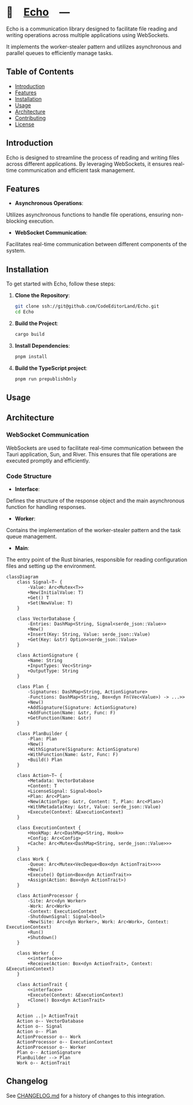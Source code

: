 # 📣 [Echo] —

Echo is a communication library designed to facilitate file reading and writing
operations across multiple applications using WebSockets.

It implements the worker-stealer pattern and utilizes asynchronous and parallel
queues to efficiently manage tasks.

## Table of Contents

-   [Introduction](#Introduction)
-   [Features](#Features)
-   [Installation](#Installation)
-   [Usage](#Usage)
-   [Architecture](#Architecture)
-   [Contributing](CONTRIBUTING.md)
-   [License](LICENSE)

## Introduction

Echo is designed to streamline the process of reading and writing files across
different applications. By leveraging WebSockets, it ensures real-time
communication and efficient task management.

## Features

-   **Asynchronous Operations**:

Utilizes asynchronous functions to handle file operations, ensuring non-blocking
execution.

-   **WebSocket Communication**:

Facilitates real-time communication between different components of the system.

## Installation

To get started with Echo, follow these steps:

1. **Clone the Repository**:

    ```bash
    git clone ssh://git@github.com/CodeEditorLand/Echo.git
    cd Echo
    ```

2. **Build the Project**:

    ```bash
    cargo build
    ```

3. **Install Dependencies**:

    ```bash
    pnpm install
    ```

4. **Build the TypeScript project**:
    ```bash
    pnpm run prepublishOnly
    ```

## Usage

## Architecture

### WebSocket Communication

WebSockets are used to facilitate real-time communication between the Tauri
application, Sun, and River. This ensures that file operations are executed
promptly and efficiently.

### Code Structure

-   **Interface**:

Defines the structure of the response object and the main asynchronous function
for handling responses.

-   **Worker**:

Contains the implementation of the worker-stealer pattern and the task queue
management.

-   **Main**:

The entry point of the Rust binaries, responsible for reading configuration
files and setting up the environment.

[Echo]: HTTPS://GitHub.Com/CodeEditorLand/Echo

```mermaid
classDiagram
    class Signal~T~ {
        -Value: Arc<Mutex<T>>
        +New(InitialValue: T)
        +Get() T
        +Set(NewValue: T)
    }

    class VectorDatabase {
        -Entries: DashMap<String, Signal<serde_json::Value>>
        +New()
        +Insert(Key: String, Value: serde_json::Value)
        +Get(Key: &str) Option<serde_json::Value>
    }

    class ActionSignature {
        +Name: String
        +InputTypes: Vec<String>
        +OutputType: String
    }

    class Plan {
        -Signatures: DashMap<String, ActionSignature>
        -Functions: DashMap<String, Box<dyn Fn(Vec<Value>) -> ...>>
        +New()
        +AddSignature(Signature: ActionSignature)
        +AddFunction(Name: &str, Func: F)
        +GetFunction(Name: &str)
    }

    class PlanBuilder {
        -Plan: Plan
        +New()
        +WithSignature(Signature: ActionSignature)
        +WithFunction(Name: &str, Func: F)
        +Build() Plan
    }

    class Action~T~ {
        +Metadata: VectorDatabase
        +Content: T
        +LicenseSignal: Signal<bool>
        +Plan: Arc<Plan>
        +New(ActionType: &str, Content: T, Plan: Arc<Plan>)
        +WithMetadata(Key: &str, Value: serde_json::Value)
        +Execute(Context: &ExecutionContext)
    }

    class ExecutionContext {
        +HookMap: Arc<DashMap<String, Hook>>
        +Config: Arc<Config>
        +Cache: Arc<Mutex<DashMap<String, serde_json::Value>>>
    }

    class Work {
        -Queue: Arc<Mutex<VecDeque<Box<dyn ActionTrait>>>>
        +New()
        +Execute() Option<Box<dyn ActionTrait>>
        +Assign(Action: Box<dyn ActionTrait>)
    }

    class ActionProcessor {
        -Site: Arc<dyn Worker>
        -Work: Arc<Work>
        -Context: ExecutionContext
        -ShutdownSignal: Signal<bool>
        +New(Site: Arc<dyn Worker>, Work: Arc<Work>, Context: ExecutionContext)
        +Run()
        +Shutdown()
    }

    class Worker {
        <<interface>>
        +Receive(Action: Box<dyn ActionTrait>, Context: &ExecutionContext)
    }

    class ActionTrait {
        <<interface>>
        +Execute(Context: &ExecutionContext)
        +Clone() Box<dyn ActionTrait>
    }

    Action ..|> ActionTrait
    Action o-- VectorDatabase
    Action o-- Signal
    Action o-- Plan
    ActionProcessor o-- Work
    ActionProcessor o-- ExecutionContext
    ActionProcessor o-- Worker
    Plan o-- ActionSignature
    PlanBuilder --> Plan
    Work o-- ActionTrait
```

## Changelog

See [CHANGELOG.md](CHANGELOG.md) for a history of changes to this integration.
